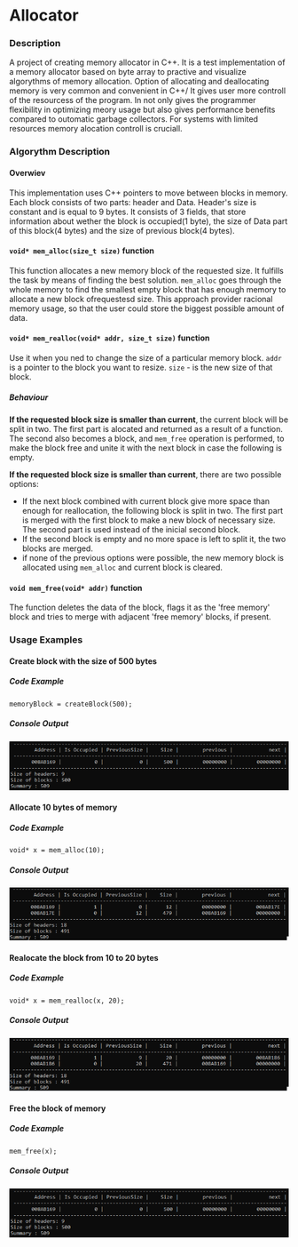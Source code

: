 # Allocator
### Description
A project of creating memory allocator in C++. 
It is a test implementation of a memory allocator based on byte array to practive and visualize algorythms of memory allocation.
Option of allocating and deallocating memory is very common and convenient in C++/ It gives user more controll of the resourcess of the program.
In not only gives the programmer flexibility in optimizing meory usage but also gives performance benefits compared to outomatic garbage collectors.
For systems with limited resources memory alocation controll is cruciall.

### Algorythm Description
#### Overwiev
This implementation uses C++ pointers to move between blocks in memory.
Each block consists of two parts: header and Data.
Header's size is constant and is equal to 9 bytes.
It consists of 3 fields, that store information about wether the block is occupied(1 byte), the size of Data part of this block(4 bytes) and the size of previous block(4 bytes).
#### `void* mem_alloc(size_t size)` function
This function allocates a new memory block of the requested size.
It fulfills the task by means of finding the best solution.
`mem_alloc` goes through the whole memory to find the smallest empty block that has enough memory to allocate a new block ofrequestesd size.
This approach provider racional memory usage, so that the user could store the biggest possible amount of data.
#### `void* mem_realloc(void* addr, size_t size)` function
Use it when you ned to change the size of a particular memory block.
`addr` is a pointer to the block you want to resize. `size` - is the new size of that block.

##### Behaviour
**If the requested block size is smaller than current**, the current block will be split in two.
The first part is alocated and returned as a result of a function. 
The second also becomes a block, and `mem_free` operation is performed, to make the block free and unite it with the next block in case the following is empty.

**If the requested block size is smaller than current**, there are two possible options:
- If the next block combined with current block give more space than enough for reallocation, the following block is split in two. The first part is merged with the first block to make a new block of necessary size. The second part is used instead of the inicial second block.
- If the second block is empty and no more space is left to split it, the two blocks are merged.
- if none of the previous options were possible, the new memory block is allocated using `mem_alloc` and current block is cleared.

#### `void mem_free(void* addr)` function
The function deletes the data of the block, flags it as the 'free memory' block and tries to merge with adjacent 'free memory' blocks, if present.

### Usage Examples
#### Create block with the size of 500 bytes
##### Code Example
```
memoryBlock = createBlock(500);
```
##### Console Output
![Create Block](img/blockCreated.png)

#### Allocate 10 bytes of memory
##### Code Example
```
void* x = mem_alloc(10);
```
##### Console Output
![Allocate 10 bytes](img/10allocated.png)

#### Realocate the block from 10 to 20 bytes
##### Code Example
```
void* x = mem_realloc(x, 20);
```
##### Console Output
![Realocate memory](img/reallocated.png)

#### Free the block of memory
##### Code Example
```
mem_free(x);
```
##### Console Output
![Free Memory](img/blockCreated.png "Free the memory")
